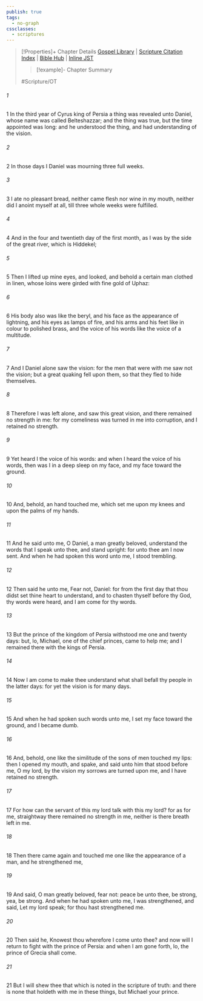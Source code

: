 ```yaml
---
publish: true
tags:
  - no-graph
cssclasses:
  - scriptures
---
```

>[!Properties]+ Chapter Details
>[Gospel Library](https://churchofjesuschrist.org/study/scriptures/ot/dan/10?lang=eng)    |    [Scripture Citation Index](https://scriptures.byu.edu/#07f0a::c07f0a)    |    [Bible Hub](https://biblehub.com/daniel/10.htm)    |    [Inline JST](https://scripturetoolbox.com/html/ic/Daniel/10.html)
>>[!example]- Chapter Summary
>> 
> 
>
>#Scripture/OT
###### 1
1 In the third year of Cyrus king of Persia a thing was revealed unto Daniel, whose name was called Belteshazzar; and the thing was true, but the time appointed was long: and he understood the thing, and had understanding of the vision.
###### 2
2 In those days I Daniel was mourning three full weeks.
###### 3
3 I ate no pleasant bread, neither came flesh nor wine in my mouth, neither did I anoint myself at all, till three whole weeks were fulfilled.
###### 4
4 And in the four and twentieth day of the first month, as I was by the side of the great river, which is Hiddekel;
###### 5
5 Then I lifted up mine eyes, and looked, and behold a certain man clothed in linen, whose loins were girded with fine gold of Uphaz:
###### 6
6 His body also was like the beryl, and his face as the appearance of lightning, and his eyes as lamps of fire, and his arms and his feet like in colour to polished brass, and the voice of his words like the voice of a multitude.
###### 7
7 And I Daniel alone saw the vision: for the men that were with me saw not the vision; but a great quaking fell upon them, so that they fled to hide themselves.
###### 8
8 Therefore I was left alone, and saw this great vision, and there remained no strength in me: for my comeliness was turned in me into corruption, and I retained no strength.
###### 9
9 Yet heard I the voice of his words: and when I heard the voice of his words, then was I in a deep sleep on my face, and my face toward the ground.
###### 10
10 And, behold, an hand touched me, which set me upon my knees and upon the palms of my hands.
###### 11
11 And he said unto me, O Daniel, a man greatly beloved, understand the words that I speak unto thee, and stand upright: for unto thee am I now sent. And when he had spoken this word unto me, I stood trembling.
###### 12
12 Then said he unto me, Fear not, Daniel: for from the first day that thou didst set thine heart to understand, and to chasten thyself before thy God, thy words were heard, and I am come for thy words.
###### 13
13 But the prince of the kingdom of Persia withstood me one and twenty days: but, lo, Michael, one of the chief princes, came to help me; and I remained there with the kings of Persia.
###### 14
14 Now I am come to make thee understand what shall befall thy people in the latter days: for yet the vision is for many days.
###### 15
15 And when he had spoken such words unto me, I set my face toward the ground, and I became dumb.
###### 16
16 And, behold, one like the similitude of the sons of men touched my lips: then I opened my mouth, and spake, and said unto him that stood before me, O my lord, by the vision my sorrows are turned upon me, and I have retained no strength.
###### 17
17 For how can the servant of this my lord talk with this my lord? for as for me, straightway there remained no strength in me, neither is there breath left in me.
###### 18
18 Then there came again and touched me one like the appearance of a man, and he strengthened me,
###### 19
19 And said, O man greatly beloved, fear not: peace be unto thee, be strong, yea, be strong. And when he had spoken unto me, I was strengthened, and said, Let my lord speak; for thou hast strengthened me.
###### 20
20 Then said he, Knowest thou wherefore I come unto thee? and now will I return to fight with the prince of Persia: and when I am gone forth, lo, the prince of Grecia shall come.
###### 21
21 But I will shew thee that which is noted in the scripture of truth: and there is none that holdeth with me in these things, but Michael your prince.
